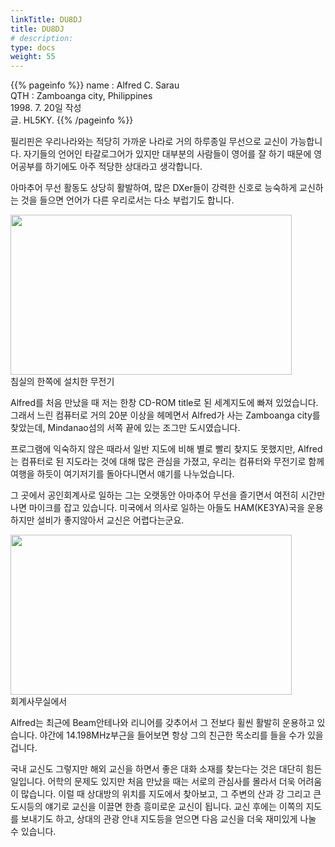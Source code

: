 ```yaml
---
linkTitle: DU8DJ
title: DU8DJ
# description: 
type: docs
weight: 55
---
```

{{% pageinfo %}}
name : Alfred C. Sarau<br>
QTH   : Zamboanga city, Philippines<br>
1998. 7. 20일 작성<br>
글. HL5KY.
{{% /pageinfo %}}

필리핀은 우리나라와는 적당히 가까운 나라로 거의 하루종일 무선으로 교신이 가능합니다. 자기들의 언어인 타갈로그어가 있지만 대부분의 사람들이 영어를 잘 하기 때문에 영어공부를 하기에도 아주 적당한 상대라고 생각합니다.

아마추어 무선 활동도 상당히 활발하여, 많은 DXer들이 강력한 신호로 능숙하게 교신하는 것을 들으면 언어가 다른 우리로서는 다소 부럽기도 합니다.

<img src="/friendship/img/du8dj_1.jpeg" style="width:450px;height:256"><br>
침실의 한쪽에 설치한 무전기

Alfred를 처음 만났을 때 저는 한창 CD-ROM title로 된 세계지도에 빠져 있었습니다. 그래서 느린 컴퓨터로 거의 20분 이상을 헤메면서 Alfred가 사는 Zamboanga city를 찾았는데, Mindanao섬의 서쪽 끝에 있는 조그만 도시였습니다.

프로그램에 익숙하지 않은 때라서 일반 지도에 비해 별로 빨리 찾지도 못했지만, Alfred는 컴퓨터로 된 지도라는 것에 대해 많은 관심을 가졌고, 우리는 컴퓨터와 무전기로 함께 여행을 하듯이 여기저기를 돌아다니면서 얘기를 나누었습니다.

그 곳에서 공인회계사로 일하는 그는 오랫동안 아마추어 무선을 즐기면서 여전히 시간만 나면 마이크를 잡고 있습니다. 미국에서 의사로 일하는 아들도 HAM(KE3YA)국을 운용하지만 설비가 좋지않아서 교신은 어렵다는군요.

<img src="/friendship/img/du8dj_2.jpeg" style="width:450px;height:256"><br>
회계사무실에서

Alfred는 최근에 Beam안테나와 리니어를 갖추어서 그 전보다 휠씬 활발히 운용하고 있습니다. 야간에 14.198MHz부근을 들어보면 항상 그의 친근한 목소리를 들을 수가 있을겁니다.

국내 교신도 그렇지만 해외 교신을 하면서 좋은 대화 소재를 찾는다는 것은 대단히 힘든 일입니다. 어학의 문제도 있지만 처음 만났을 때는 서로의 관심사를 몰라서 더욱 어려움이 많습니다. 이럴 때 상대방의 위치를 지도에서 찾아보고, 그 주변의 산과 강 그리고 큰 도시등의 얘기로 교신을 이끌면 한층 흥미로운 교신이 됩니다. 교신 후에는 이쪽의 지도를 보내기도 하고, 상대의 관광 안내 지도등을 얻으면 다음 교신을 더욱 재미있게 나눌 수 있습니다.

 